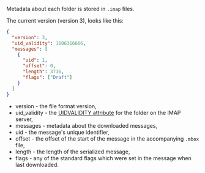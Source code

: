 <!--
# @title files: '.mbox'
-->
Metadata about each folder is stored in `.imap` files.

The current version (version 3), looks like this:

```json
{
  "version": 3,
  "uid_validity": 1606316666,
  "messages": [
    {
      "uid": 1,
      "offset": 0,
      "length": 3736,
      "flags": ["Draft"]
    }
  ]
}
```

* version - the file format version,
* uid_validity - the [UIDVALIDITY attribute](https://www.rfc-editor.org/rfc/rfc3501#section-2.3.1.1) for the folder on the IMAP server,
* messages - metadata about the downloaded messages,
* uid - the message's unique identifier,
* offset - the offset of the start of the message in the accompanying `.mbox` file,
* length - the length of the serialized message,
* flags - any of the standard flags which were set in the message when last downloaded.
